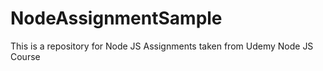 # NodeAssignmentSample
This is a repository for Node JS Assignments taken from Udemy Node JS Course
